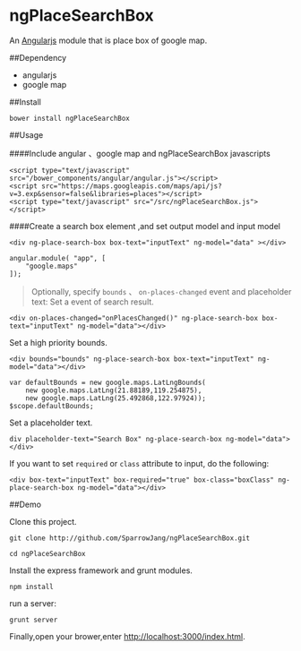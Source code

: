 ngPlaceSearchBox
===============================

An [Angularjs](http://angularjs.org/) module that is place box of google map.

##Dependency

* angularjs
* google map

##Install

```
bower install ngPlaceSearchBox
```

##Usage

####Include angular 、google map and ngPlaceSearchBox javascripts
```
<script type="text/javascript" src="/bower_components/angular/angular.js"></script>
<script src="https://maps.googleapis.com/maps/api/js?v=3.exp&sensor=false&libraries=places"></script>
<script type="text/javascript" src="/src/ngPlaceSearchBox.js"></script>
```

####Create a search box element ,and set output model and input model
```
<div ng-place-search-box box-text="inputText" ng-model="data" ></div>
```

```
angular.module( "app", [
	"google.maps"
]);
```

> Optionally, specify `bounds` 、 `on-places-changed` event and placeholder text:
Set a event of search result.
```
<div on-places-changed="onPlacesChanged()" ng-place-search-box box-text="inputText" ng-model="data"></div>
```
Set a high priority bounds.
```
<div bounds="bounds" ng-place-search-box box-text="inputText" ng-model="data"></div>
```
```
var defaultBounds = new google.maps.LatLngBounds(
    new google.maps.LatLng(21.88189,119.254875),
    new google.maps.LatLng(25.492868,122.97924));
$scope.defaultBounds;
```
Set a placeholder text.
```
div placeholder-text="Search Box" ng-place-search-box ng-model="data"></div>
```

If you want to set `required` or `class` attribute to input, do the following:

```
<div box-text="inputText" box-required="true" box-class="boxClass" ng-place-search-box ng-model="data"></div>
```

##Demo
 
Clone this project.
 
```
git clone http://github.com/SparrowJang/ngPlaceSearchBox.git
 
cd ngPlaceSearchBox
```
 
Install the express framework and grunt modules.
```
npm install
```
 
run a server:
```
grunt server
```
 
Finally,open your brower,enter [http://localhost:3000/index.html](http://localhost/index.html).

